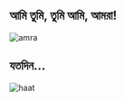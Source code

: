 ## আমি তুমি, তুমি আমি, আমরা!
![amra](https://github.com/veja-duto-kaak/veja-duto-kaak.github.io/assets/134153788/527000db-842d-430d-81a7-7998cd92e56e)

## যতদিন...
![haat](https://github.com/veja-duto-kaak/veja-duto-kaak.github.io/assets/134153788/b4321549-8851-4970-a0ef-b22eb4731d33)
